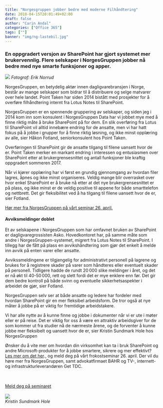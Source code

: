 ```yaml
---
title: "Norgesgruppen jobber bedre med moderne Filhåndtering"
date: 2018-04-15T20:01:49+02:00
draft: false
author: "Carin Andal"
categories: ["Office 365"]
tags: [""]
banner: "img/ng-lastebil.jpg"
---
```


### En oppgradert versjon av SharePoint har gjort systemet mer brukervennlig. Flere selskaper i NorgesGruppen jobber nå bedre med nye smarte funksjoner og apper. 

<img class="img-fluid mt-3 mb-3" src="/img/ng-lastebil.jpg" /> 
<em>Fotograf: Erik Norrud</em>

NorgesGruppen, en betydelig aktør innen dagligvarebransjen i Norge, består av mange selskaper som bidrar til å distribuere og selge matvarer over hele landet. Point Taken har siden 2014 bistått med prosjekter for å overføre filhåndtering internt fra Lotus Notes til SharePoint.  

NorgesGruppen er en spennende gruppering av selskaper, og siden jeg i 2014 kom inn som konsulent i NorgesGruppen Data har vi jobbet mye med å finne riktig måte å bruke SharePoint på for dem. En slik overføring fra Lotus til SharePoint vil alltid innebære endring for de ansatte, men vi har hatt fokus på å jobbe i grupper for å finne riktig løsning, og ikke minst opplæring av alle, sier Håkon Fotland, seniorkonsulent hos Point Taken.  

Overføringen til SharePoint gir de ansatte tilgang til filene uansett hvor de er. Point Taken merker en markant endring i interessen og entusiasmen over SharePoint etter at brukergrensesnittet og antall funksjoner ble kraftig oppgradert sommeren 2017.  

Når vi kjører opplæring har vi først en grundig gjennomgang av hvordan filer lagres, åpnes og ikke minst organiseres. Veldig mange blir overrasket over hvor enkel SharePoint er å bruke nå etter at det nye brukergrensesnittet er på plass, og ikke minst er de veldig positive til appene for både smarttelefon og nettbrett. Det gir fleksibilitet ved å ha tilgang til filene uansett hvor de er, sier Fotland.

[Hør mer fra NorgesGruppen på vårt seminar 26. april.](https://www.pointtaken.no/blog/2018/03/27/velkommen-til-frokostseminar/)

#### Avviksmeldinger doblet 

Et av selskapene i NorgesGruppen som har omfavnet bruken av SharePoint er dagligvaregrossisten Asko. Hovedkontoret har, på samme måte som andre i NorgesGruppen-systemet, migrert fra Lotus Notes til SharePoint. I tillegg har de fått på plass en avvikshåndtering som gjør det enkelt å melde inn avvik på enten varer eller ansatte. 

Avvikssmeldingene er tilgjengelig for administrativt personell på lagrene og brukes for å registrere skader på varer som håndteres eller eventuelt skader på personell. Tidligere hadde de rundt 20 000 slike meldinger i året, og det er nå økt til 40-50 000, rett og slett fordi det er mye enklere enn før. Det gir dem bedre kontroll på både svinn og eventuelle sikkerhetsaspekter i arbeidet de gjør, sier Fotland.  

NorgesGruppen selv ser at både ansatte og ledere har fordeler med hvordan SharePoint gir en mer fleksibel arbeidsform. De tror også at nye måter å jobbe på er viktig for fremtidige arbeidstakere.  

Vi har alle nytte av å kunne finne og jobbe i dokumenter når vi er ute i møter eller er på reise. Det er viktig for oss å være en attraktiv arbeidsgiver for de som kommer ut fra studier nå de nærmeste årene, og de forventer å kunne jobbe mer fleksibelt og uansett hvor de er, sier Kristin Sundmark Hole hos NorgesGruppen   

Ønsker du å vite mer om hvordan din virksomhet kan ta i bruk SharePoint og andre Microsoft-produkter for å jobbe smartere, sikrere og mer effektivt? [Les mer om det her](https://www.pointtaken.no/blog/2018/03/27/velkommen-til-frokostseminar/)., og meld deg på vårt frokostseminar 26. april. Der vil du høre mer fra NorgesGruppen, samt advokatfirmaet BAHR og TV-, internett- og infrastrukturleverandøren Get TDC.  

<br />
<br />
<a class="btn btn-primary btn-full" href="https://www.eventbrite.com/e/frokostseminar-utstyr-dine-ansatte-for-fremtidig-suksess-tickets-43973773741" role="button">Meld deg på seminaret</a>
<br />
<br />

<img class="img-fluid mt-3 mb-3" src="/img/ksh.jpg" />
</br >
<em>Kristin Sundmark Hole</em>
 

 

 